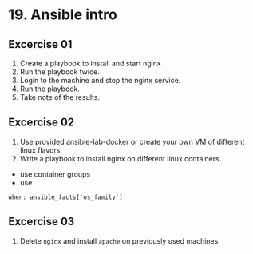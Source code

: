 # 19. Ansible intro

## Excercise 01
1. Create a playbook to install and start nginx
2. Run the playbook twice. 
3. Login to the machine and stop the nginx service. 
4. Run the playbook. 
5. Take note of the results.

## Excercise 02 
1. Use provided ansible-lab-docker or create your own VM of different linux flavors.
2. Write a playbook to install nginx on different linux containers. 
* use container groups 
* use 
```
when: ansible_facts['os_family'] 
```

## Excercise 03
1. Delete `nginx` and install `apache` on previously used machines.
